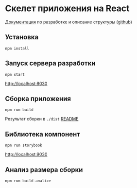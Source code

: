 # Скелет приложения на React

[Документация](https://vladimirshestakov.gitbooks.io/react-guid/content/) по разработке и описание 
структуры ([github](https://github.com/ylabio/react-guide))

## Установка
`npm install`

## Запуск сервера разработки

`npm start`

[http://localhost:8030](http://localhost:8030/)

## Сборка приложения
`npm run build`

Результат сборки в `./dist` [README](dist/README.md)

## Библиотека компонент

`npm run storybook`

[http://localhost:9030](http://localhost:9030/)

## Анализ размера сборки
`npm run build-analize`
